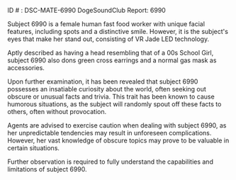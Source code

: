 ID # : DSC-MATE-6990
DogeSoundClub Report: 6990 

Subject 6990 is a female human fast food worker with unique facial features, including spots and a distinctive smile. However, it is the subject's eyes that make her stand out, consisting of VR Jade LED technology. 

Aptly described as having a head resembling that of a 00s School Girl, subject 6990 also dons green cross earrings and a normal gas mask as accessories. 

Upon further examination, it has been revealed that subject 6990 possesses an insatiable curiosity about the world, often seeking out obscure or unusual facts and trivia. This trait has been known to cause humorous situations, as the subject will randomly spout off these facts to others, often without provocation. 

Agents are advised to exercise caution when dealing with subject 6990, as her unpredictable tendencies may result in unforeseen complications. However, her vast knowledge of obscure topics may prove to be valuable in certain situations. 

Further observation is required to fully understand the capabilities and limitations of subject 6990.